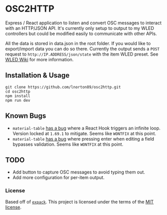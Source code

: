 # OSC2HTTP

Express / React application to listen and convert OSC messages to interact with an HTTP/JSON API. It's currently only setup to output to my WLED controllers but could be modified easily to communicate with other APIs.

All the data is stored in data.json in the root folder. If you would like to export/import data you can do so there. Currently the output sends a `POST` request to `http://IP.ADDRESS/json/state` with the item WLED preset. See [WLED Wiki](https://github.com/Aircoookie/WLED/wiki/JSON-API "WLED Wiki") for more information.

## Installation & Usage

    git clone https://github.com/lnorton89/osc2http.git
    cd osc2http
    npm install
    npm run dev

## Known Bugs

- `material-table` [has a bug](https://github.com/mbrn/material-table/issues/2404) where a React Hook triggers an infinite loop. Version locked at `1.69.1` to mitigate. Seems like `WONTFIX` at this point.
- `material-table` [has a bug](https://github.com/mbrn/material-table/issues/2270) where pressing enter when editing a field bypasses validation. Seems like `WONTFIX` at this point.

## TODO

- Add button to capture OSC messages to avoid typing them out.
- Add more configuration for per-item output.

### License

Based off of [`expack`](https://github.com/bengrunfeld/expack). This project is licensed under the terms of the [MIT license](https://github.com/lnorton89/osc2http/blob/master/LICENSE).
